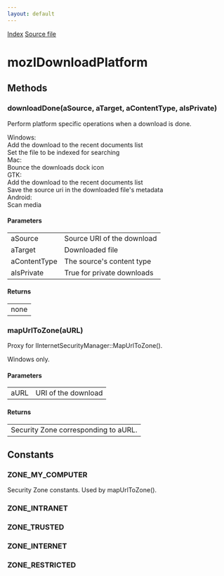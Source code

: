 ```yaml
---
layout: default
---
```

<div id='links'><a href="../index.html">Index</a>
<a href="http://dxr.mozilla.org/mozilla-central/source/toolkit/components/jsdownloads/public/mozIDownloadPlatform.idl">Source file</a>
</div>

# mozIDownloadPlatform #

## Methods ##

### downloadDone(aSource, aTarget, aContentType, aIsPrivate) ###
  
Perform platform specific operations when a download is done.  
  
  Windows:  
    Add the download to the recent documents list  
    Set the file to be indexed for searching  
  Mac:  
    Bounce the downloads dock icon  
  GTK:  
    Add the download to the recent documents list  
    Save the source uri in the downloaded file's metadata  
  Android:  
    Scan media  
  
  

#### Parameters ####

<table>

<tr>
<td>aSource</td>
<td>       Source URI of the download  
</td>
</tr>

<tr>
<td>aTarget</td>
<td>       Downloaded file  
</td>
</tr>

<tr>
<td>aContentType</td>
<td>       The source's content type  
</td>
</tr>

<tr>
<td>aIsPrivate</td>
<td>       True for private downloads  
</td>
</tr>

</table>

#### Returns ####

<table>

<tr>
<td>none  
</td>
</tr>

</table>

### mapUrlToZone(aURL) ###
  
Proxy for IInternetSecurityManager::MapUrlToZone().  
  
  Windows only.  
  
  

#### Parameters ####

<table>

<tr>
<td>aURL</td>
<td>       URI of the download  
</td>
</tr>

</table>

#### Returns ####

<table>

<tr>
<td>Security Zone corresponding to aURL.  
</td>
</tr>

</table>

## Constants ##

### ZONE_MY_COMPUTER ###
  
Security Zone constants. Used by mapUrlToZone().  
  

### ZONE_INTRANET ###

### ZONE_TRUSTED ###

### ZONE_INTERNET ###

### ZONE_RESTRICTED ###
